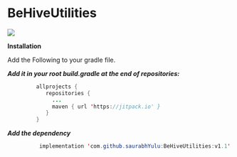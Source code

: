 # BeHiveUtilities

[![](https://jitpack.io/v/saurabhYulu/BeHiveUtilities.svg)](https://jitpack.io/#saurabhYulu/BeHiveUtilities)

**Installation**

Add the Following to your gradle file.

***Add it in your root build.gradle at the end of repositories:***

```java
         allprojects {
            repositories {
              ...
              maven { url 'https://jitpack.io' }
            }
         }
```

***Add the dependency***

```java
          implementation 'com.github.saurabhYulu:BeHiveUtilities:v1.1'
```
